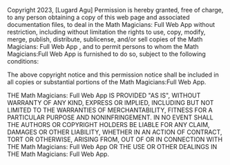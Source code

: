 Copyright 2023, [Lugard Agu]
Permission is hereby granted, free of charge, to any person obtaining a copy of this web page and associated documentation files, to deal in the Math Magicians: Full Web App without restriction, including without limitation the rights to use, copy, modify, merge, publish, distribute, sublicense, and/or sell copies of the Math Magicians: Full Web App , and to permit persons to whom the Math Magicians:Full Web App  is furnished to do so, subject to the following conditions:

The above copyright notice and this permission notice shall be included in all copies or substantial portions of the Math Magicians:Full Web App.

THE Math Magicians: Full Web App IS PROVIDED "AS IS", WITHOUT WARRANTY OF ANY KIND, EXPRESS OR IMPLIED, INCLUDING BUT NOT LIMITED TO THE WARRANTIES OF MERCHANTABILITY, FITNESS FOR A PARTICULAR PURPOSE AND NONINFRINGEMENT. IN NO EVENT SHALL THE AUTHORS OR COPYRIGHT HOLDERS BE LIABLE FOR ANY CLAIM, DAMAGES OR OTHER LIABILITY, WHETHER IN AN ACTION OF CONTRACT, TORT OR OTHERWISE, ARISING FROM, OUT OF OR IN CONNECTION WITH THE Math Magicians: Full Web App OR THE USE OR OTHER DEALINGS IN THE Math Magicians: Full Web App.